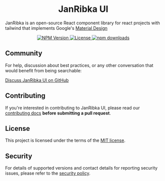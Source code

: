 <h1 align="center">JanRibka UI</h1>

JanRibka is an open-source React component library for react projects with tailwind that implements Google's [Material Design](https://m2.material.io/design/introduction/)

<p align="center">
    <a href="https://www.npmjs.com/package/@janribkaui/material-ui-tailwind">
        <img alt="NPM Version" src="https://badgen.net/npm/v/@janribkaui/material-ui-tailwind" />
    </a>
    <a href="https://github.com/nextui-org/@janribkaui/material-ui-tailwind/blob/main/LICENSE">
        <img src="https://img.shields.io/npm/l/@janribkaui/material-ui-tailwind?style=flat" alt="License">
    </a>
    <a href="https://www.npmjs.com/package/@janribkaui">
        <img src="https://img.shields.io/npm/dm/@janribkaui.svg?style=flat-round" alt="npm downloads">
  </a>
</p>

## Community

For help, discussion about best practices, or any other conversation that would benefit from being searchable:

[Discuss JanRibka UI on GitHub](https://github.com/janribkaui/material-ui-tailwind/discussions)

## Contributing

If you're interested in contributing to JanRibka UI, please read our [contributing docs](https://github.com/janribkaui/material-ui-tailwind/blob/master/CONTRIBUTING.md) **before submitting a pull request**.

## License

This project is licensed under the terms of the
[MIT license](/LICENSE).

## Security

For details of supported versions and contact details for reporting security issues, please refer to the [security policy](https://github.com/janribkaui/material-ui-tailwind/security/policy).
